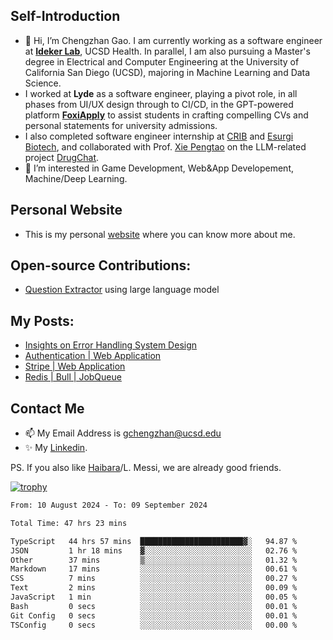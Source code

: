 ## Self-Introduction
- 👋 Hi, I’m Chengzhan Gao. I am currently working as a software engineer at **[Ideker Lab](https://idekerlab.ucsd.edu/)**, UCSD Health. In parallel, I am also pursuing a Master's degree in Electrical and Computer Engineering at the University of California San Diego (UCSD), majoring in Machine Learning and Data Science.
- I worked at **Lyde** as a software engineer, playing a pivot role, in all phases from UI/UX design through to CI/CD, in the GPT-powered platform **[FoxiApply](https://lyde.io)** to assist students in crafting compelling CVs and personal statements for university admissions.
- I also completed software engineer internship at [CRIB](https://apps.apple.com/us/app/crib-for-roommates/id6468918103?platform=iphone) and [Esurgi Biotech](https://myesurgi.com/), and collaborated with Prof. [Xie Pengtao](https://pengtaoxie.github.io/) on the LLM-related project [DrugChat](https://github.com/UCSD-AI4H/drugchat).
- 👀 I’m interested in Game Development, Web&App Developement, Machine/Deep Learning.

## Personal Website
-  This is my personal [website](https://gaochengzhan.netlify.app/) where you can know more about me.

## Open-source Contributions:
- [Question Extractor](https://github.com/nestordemeure/question_extractor) using large language model

## My Posts:
- [Insights on Error Handling System Design](https://gaochengzhan.netlify.app/post/error-handling/)
- [Authentication | Web Application](https://gaochengzhan.netlify.app/post/authentication/)
- [Stripe | Web Application](https://gaochengzhan.netlify.app/post/stripe/)
- [Redis | Bull | JobQueue](https://gaochengzhan.netlify.app/post/job-queue/)

## Contact Me
- 📫 My Email Address is gchengzhan@ucsd.edu
- ✨ My [Linkedin](https://www.linkedin.com/in/chengzhan-christoffel-gao/).

PS. If you also like [Haibara](https://www.detectiveconanworld.com/wiki/Ai_Haibara)/L. Messi, we are already good friends.

[![trophy](https://github-profile-trophy.vercel.app/?username=gaochengzhan&theme=flat&row=1&margin-w=12)](https://github.com/ryo-ma/github-profile-trophy)

<!--START_SECTION:waka-->

```txt
From: 10 August 2024 - To: 09 September 2024

Total Time: 47 hrs 23 mins

TypeScript   44 hrs 57 mins  ███████████████████████▓░   94.87 %
JSON         1 hr 18 mins    ▓░░░░░░░░░░░░░░░░░░░░░░░░   02.76 %
Other        37 mins         ▒░░░░░░░░░░░░░░░░░░░░░░░░   01.32 %
Markdown     17 mins         ░░░░░░░░░░░░░░░░░░░░░░░░░   00.61 %
CSS          7 mins          ░░░░░░░░░░░░░░░░░░░░░░░░░   00.27 %
Text         2 mins          ░░░░░░░░░░░░░░░░░░░░░░░░░   00.09 %
JavaScript   1 min           ░░░░░░░░░░░░░░░░░░░░░░░░░   00.05 %
Bash         0 secs          ░░░░░░░░░░░░░░░░░░░░░░░░░   00.01 %
Git Config   0 secs          ░░░░░░░░░░░░░░░░░░░░░░░░░   00.01 %
TSConfig     0 secs          ░░░░░░░░░░░░░░░░░░░░░░░░░   00.00 %
```

<!--END_SECTION:waka-->

<!---
gaochengzhan/gaochengzhan is a ✨ special ✨ repository because its `README.md` (this file) appears on your GitHub profile.
You can click the Preview link to take a look at your changes.
--->
